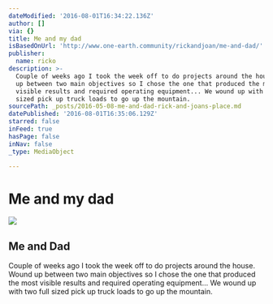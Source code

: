 ```yaml
---
dateModified: '2016-08-01T16:34:22.136Z'
author: []
via: {}
title: Me and my dad
isBasedOnUrl: 'http://www.one-earth.community/rickandjoan/me-and-dad/'
publisher:
  name: ricko
description: >-
  Couple of weeks ago I took the week off to do projects around the house. Wound
  up between two main objectives so I chose the one that produced the most
  visible results and required operating equipment... We wound up with two full
  sized pick up truck loads to go up the mountain.
sourcePath: _posts/2016-05-08-me-and-dad-rick-and-joans-place.md
datePublished: '2016-08-01T16:35:06.129Z'
starred: false
inFeed: true
hasPage: false
inNav: false
_type: MediaObject

---
```

# Me and my dad

<article style=""><img src="https://s3-us-west-2.amazonaws.com/the-grid-img/p/d52fb29a7b3bdcbca5821559257b670adf5ce00b.jpg" /><h1>Me and Dad </h1><p>Couple of weeks ago I took the week off to do projects around the house. Wound up between two main objectives so I chose the one that produced the most visible results and required operating equipment... We wound up with two full sized pick up truck loads to go up the mountain.</p></article>
